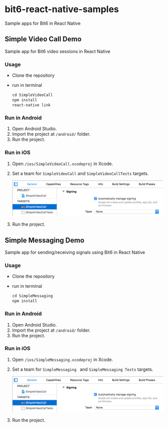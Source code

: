 # bit6-react-native-samples
Sample apps for Bit6 in React Native

## Simple Video Call Demo

Sample app for Bit6 video sessions in React Native

### Usage
- Clone the repository
- run in terminal

	```
	cd SimpleVideoCall
	npm install
	react-native link
	```

### Run in Android

1. Open Android Studio.
2. Import the project at `/android/` folder.
3. Run the project.


### Run in iOS

1. Open `/ios/SimpleVideoCall.xcodeproj` in Xcode.
2. Set a team for `SimpleVideoCall` and `SimpleVideoCallTests` targets.

	![Xcode import project](img/ios-targets-teams.png)

3. Run the project.




## Simple Messaging Demo

Sample app for sending/receiving signals using Bit6 in React Native

### Usage
- Clone the repository
- run in terminal

	```
	cd SimpleMessaging
	npm install
	```

### Run in Android

1. Open Android Studio.
2. Import the project at `/android/` folder.
3. Run the project.


### Run in iOS

1. Open `/ios/SimpleMessaging.xcodeproj` in Xcode.
2. Set a team for `SimpleMessaging ` and `SimpleMessaging Tests` targets.

	![Xcode import project](img/ios-targets-teams.png)

3. Run the project.
